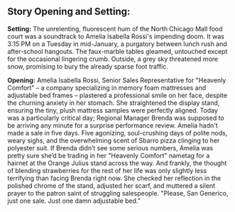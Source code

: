 ## Story Opening and Setting:

**Setting:** The unrelenting, fluorescent hum of the North Chicago Mall food court was a soundtrack to Amelia Isabella Rossi's impending doom. It was 3:15 PM on a Tuesday in mid-January, a purgatory between lunch rush and after-school hangouts. The faux-marble tables gleamed, untouched except for the occasional lingering crumb. Outside, a grey sky threatened more snow, promising to bury the already sparse foot traffic.

**Opening:** Amelia Isabella Rossi, Senior Sales Representative for "Heavenly Comfort" – a company specializing in memory foam mattresses and adjustable bed frames – plastered a professional smile on her face, despite the churning anxiety in her stomach. She straightened the display stand, ensuring the tiny, plush mattress samples were perfectly aligned. Today was a particularly critical day; Regional Manager Brenda was supposed to be arriving any minute for a surprise performance review. Amelia hadn't made a sale in five days. Five agonizing, soul-crushing days of polite nods, weary sighs, and the overwhelming scent of Sbarro pizza clinging to her polyester suit. If Brenda didn’t see some serious numbers, Amelia was pretty sure she’d be trading in her "Heavenly Comfort" nametag for a hairnet at the Orange Julius stand across the way. And frankly, the thought of blending strawberries for the rest of her life was only slightly less terrifying than facing Brenda right now. She checked her reflection in the polished chrome of the stand, adjusted her scarf, and muttered a silent prayer to the patron saint of struggling salespeople. "Please, San Generico, just one sale. Just one damn adjustable bed."

